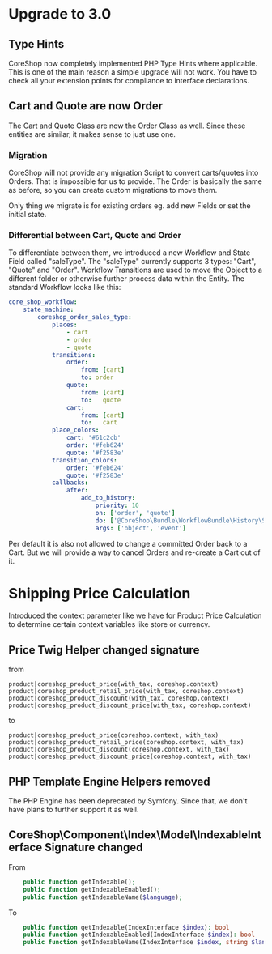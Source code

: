 # Upgrade to 3.0

## Type Hints
CoreShop now completely implemented PHP Type Hints where applicable. This is one of the main reason a simple upgrade
will not work. You have to check all your extension points for compliance to interface declarations.  

## Cart and Quote are now Order
The Cart and Quote Class are now the Order Class as well. Since these entities are similar, it makes sense to just use one.

### Migration
CoreShop will not provide any migration Script to convert carts/quotes into Orders. That is impossible for us to provide.
The Order is basically the same as before, so you can create custom migrations to move them.

Only thing we migrate is for existing orders eg. add new Fields or set the initial state.

### Differential between Cart, Quote and Order
To differentiate between them, we introduced a new Workflow and State Field called "saleType". The "saleType" currently
supports 3 types: "Cart", "Quote" and "Order". Workflow Transitions are used to move the Object to a different folder
or otherwise further process data within the Entity. The standard Workflow looks like this:


```yaml
core_shop_workflow:
    state_machine:
        coreshop_order_sales_type:
            places:
                - cart
                - order
                - quote
            transitions:
                order:
                    from: [cart]
                    to: order
                quote:
                    from: [cart]
                    to:   quote
                cart:
                    from: [cart]
                    to:   cart
            place_colors:
                cart: '#61c2cb'
                order: '#feb624'
                quote: '#f2583e'
            transition_colors:
                order: '#feb624'
                quote: '#f2583e'
            callbacks:
                after:
                    add_to_history:
                        priority: 10
                        on: ['order', 'quote']
                        do: ['@CoreShop\Bundle\WorkflowBundle\History\StateHistoryLoggerInterface', 'log']
                        args: ['object', 'event']
```

Per default it is also not allowed to change a committed Order back to a Cart. But we will provide a way to cancel Orders
and re-create a Cart out of it.

# Shipping Price Calculation
Introduced the context parameter like we have for Product Price Calculation to determine certain context variables like
store or currency.

## Price Twig Helper changed signature 

from

```
product|coreshop_product_price(with_tax, coreshop.context)
product|coreshop_product_retail_price(with_tax, coreshop.context)
product|coreshop_product_discount(with_tax, coreshop.context)
product|coreshop_product_discount_price(with_tax, coreshop.context)
```

to

```
product|coreshop_product_price(coreshop.context, with_tax)
product|coreshop_product_retail_price(coreshop.context, with_tax)
product|coreshop_product_discount(coreshop.context, with_tax)
product|coreshop_product_discount_price(coreshop.context, with_tax)
```

## PHP Template Engine Helpers removed
The PHP Engine has been deprecated by Symfony. Since that, we don't have plans to further support it as well.

## CoreShop\Component\Index\Model\IndexableInterface Signature changed

From

```php
    public function getIndexable();
    public function getIndexableEnabled();
    public function getIndexableName($language);
```

To

```php
    public function getIndexable(IndexInterface $index): bool
    public function getIndexableEnabled(IndexInterface $index): bool
    public function getIndexableName(IndexInterface $index, string $language): string
```

